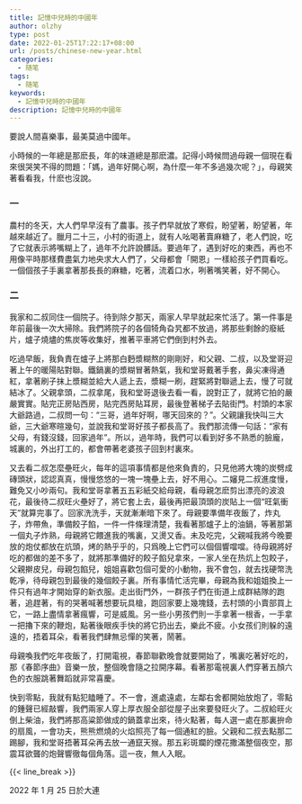 ```yaml
---
title: 記憶中兒時的中國年
author: olzhy
type: post
date: 2022-01-25T17:22:17+08:00
url: /posts/chinese-new-year.html
categories:
  - 随笔
tags:
  - 随笔
keywords:
  - 記憶中兒時的中國年
description: 記憶中兒時的中國年
---
```


要說人間喜樂事，最美莫過中國年。

小時候的一年總是那麽長，年的味道總是那麽濃。記得小時候問過母親一個現在看來很哭笑不得的問題：「媽，過年好開心啊，為什麼一年不多過幾次呢？」，母親笑著看看我，什麽也沒說。

### 一

農村的冬天，大人們早早沒有了農事。孩子們早就放了寒假，盼望著，盼望著，年越來越近了。臘月二十三，小村的街道上，就有人吆喝著賣麻糖了，老人們說，吃了它就表示將嘴糊上了，過年不允許說髒話。要過年了，遇到好吃的東西，再也不用像平時那樣費盡氣力地央求大人們了，父母都會「開恩」一樣給孩子們買看吃。一個個孩子手裏拿著那長長的麻糖，吃著，流着口水，咧著嘴笑著，好不開心。

### 二

我家和二叔同住一個院子。待到除夕那天，兩家人早早就起來忙活了。第一件事是年前最後一次大掃除。我們將院子的各個犄角旮旯都不放過，將那些剩餘的廢紙片，爐子燒燼的焦炭等收集好，推著平車將它們倒到村外去。

吃過早飯，我負責在爐子上將那白麪漿糊熬的剛剛好，和父親、二叔，以及堂哥迎著上午的暖陽貼對聯。鐵鍋裏的漿糊冒著熱氣，我和堂哥戴著手套，鼻尖凍得通紅，拿著刷子抹上漿糊並給大人遞上去，漿糊一刷，趕緊將對聯遞上去，慢了可就結冰了。父親拿頭，二叔拿尾，我和堂哥退後去看一看，說對正了，就將它拍的嚴嚴實實。貼完正房貼西房，貼完西房貼耳房，最後登著梯子去貼街門。村頭的本家大爺路過，二叔問一句：“三哥，過年好啊，哪天回來的？”。父親讓我快叫三大爺，三大爺寒暄幾句，並說我和堂哥好孩子都長高了。我們那流傳一句話：“家有父母，有錢沒錢，回家過年”。所以，過年時，我們可以看到好多不熟悉的臉龐，城裏的，外出打工的，都會帶著老婆孩子回到村裏來。

又去看二叔怎麼壘旺火，每年的這項事情都是他來負責的，只見他將大塊的炭劈成磚頭狀，認認真真，慢慢悠悠的一塊一塊壘上去，好不用心。二嬸見二叔進度慢，難免又小吵兩句。我和堂哥拿著五五彩紙交給母親，看母親怎麽剪出漂亮的波浪花，最後待二叔旺火壘好了，將它套上去，最後再把最頂頭的炭貼上一個“旺氣衝天”就算完事了。回家洗洗手，天就漸漸暗下來了。母親要準備年夜飯了，炸丸子，炸帶魚，準備餃子餡，一件一件條理清楚，我看著那爐子上的油鍋，等著那第一個丸子炸熟，母親將它餵進我的嘴裏，又燙又香。未及吃完，父親喊我將今晚要放的炮仗都放在炕頭，烤的熱乎乎的，只爲晚上它們可以個個響噹噹。待母親將好吃的都做的差不多了，就將那準備好的餃子餡兒拿來，一家人坐在热炕上包餃子，父親擀皮兒，母親包餡兒，姐姐喜歡包個可愛的小動物，我不會包，就去找硬幣洗乾凈，待母親包到最後的幾個餃子裏。所有事情忙活完畢，母親為我和姐姐換上一件只有過年才開始穿的新衣服。走出街門外，一群孩子們在街道上成群結隊的跑著，追趕著，有的哭著喊著想要玩具槍，跑回家要上幾塊錢，去村頭的小賣部買上它，一路上盡情拿著瘋響，可是威風。另一些小男孩們則一手拿著一根香，一手拿一把擼下來的鞭炮，點著後眼疾手快的將它扔出去，樂此不疲。小女孩们則躲的遠遠的，捂着耳朵，看著我們肆無忌憚的笑著，鬧著。

母親喚我們吃年夜飯了，打開電視，春節聯歡晚會就要開始了，嘴裏吃著好吃的，那《春節序曲》音樂一放，整個晚會隨之拉開序幕。看著那電視裏人們穿著五顏六色的衣服跳著舞蹈就非常喜慶。

快到零點，我就有點犯瞌睡了。不一會，進處遠處，左鄰右舍都開始放炮了，零點的鍾聲已經敲響，我們兩家人穿上厚衣服全部從屋子出來要發旺火了。二叔給旺火倒上柴油，我們將那高粱節做成的鍋蓋拿出來，待火點著，每人選一處在那裏拚命的扇風，一會功夫，熊熊燃燒的火焰照亮了每一個通紅的臉。父親和二叔去點那二踢腳，我和堂哥捂著耳朵再去放一通竄天猴。那五彩斑斕的煙花撒滿整個夜空，那震耳欲聾的炮聲響徹每個角落。這一夜，無人入眠。

{{< line_break >}}

2022 年 1 月 25 日於大連
